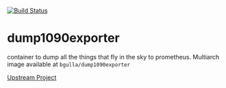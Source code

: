 [![Build Status](https://cloud.drone.io/api/badges/bgulla/dump1090exporter/status.svg)](https://cloud.drone.io/bgulla/dump1090exporter)
# dump1090exporter
container to dump all the things that fly in the sky to prometheus. Multiarch image available at `bgulla/dump1090exporter`

[Upstream Project](https://github.com/claws/dump1090-exporter)
